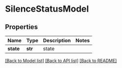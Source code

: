 # SilenceStatusModel

## Properties
Name | Type | Description | Notes
------------ | ------------- | ------------- | -------------
**state** | **str** | state | 

[[Back to Model list]](../README.md#documentation-for-models) [[Back to API list]](../README.md#documentation-for-api-endpoints) [[Back to README]](../README.md)


